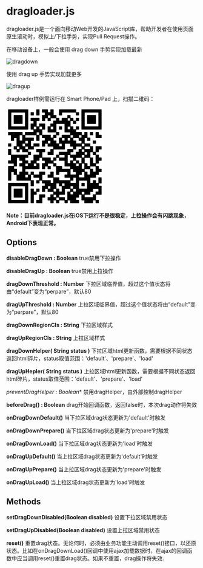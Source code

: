 dragloader.js
==========

dragloader.js是一个面向移动Web开发的JavaScript库，帮助开发者在使用页面原生滚动时，模拟上/下拉手势，实现Pull Request操作。

在移动设备上，一般会使用 drag down 手势实现加载最新

![dragdown](https://raw.github.com/maxzhang/maxzhang.github.com/master/articles/images/dragdown.gif)

使用 drag up 手势实现加载更多

![dragup](https://raw.github.com/maxzhang/maxzhang.github.com/master/articles/images/dragup.gif)

dragloader样例需运行在 Smart Phone/Pad 上，扫描二维码：

![dragloader.js demo](example/qrcode.png)

**Note：目前dragloader.js在iOS下运行不是很稳定，上拉操作会有闪跳现象，Android下表现正常。**


## Options

**disableDragDown : Boolean** true禁用下拉操作

**disableDragUp : Boolean** true禁用上拉操作

**dragDownThreshold : Number** 下拉区域临界值，超过这个值状态将由“default”变为“perpare”，默认80

**dragUpThreshold : Number** 上拉区域临界值，超过这个值状态将由“default”变为“perpare”，默认80

**dragDownRegionCls : String** 下拉区域样式

**dragUpRegionCls : String** 上拉区域样式

**dragDownHelper( String status )** 下拉区域html更新函数，需要根据不同状态返回html碎片，status取值范围：'default'、'prepare'、'load'

**dragUpHepler( String status )** 上拉区域html更新函数，需要根据不同状态返回html碎片，status取值范围：'default'、'prepare'、'load'

*preventDragHelper : Boolean** 禁用dragHelper，由外部控制dragHelper

**beforeDrag() : Boolean** drag开始回调函数，返回false时，本次drag动作将失效

**onDragDownDefault()** 当下拉区域drag状态更新为'default'时触发

**onDragDownPrepare()** 当下拉区域drag状态更新为'prepare'时触发

**onDragDownLoad()** 当下拉区域drag状态更新为'load'时触发

**onDragUpDefault()** 当上拉区域drag状态更新为'default'时触发

**onDragUpPrepare()** 当上拉区域drag状态更新为'prepare'时触发

**onDragUpLoad()** 当上拉区域drag状态更新为'load'时触发


## Methods

**setDragDownDisabled(Boolean disabled)** 设置下拉区域禁用状态

**setDragUpDisabled(Boolean disabled)** 设置上拉区域禁用状态

**reset()** 重置drag状态。无论何时，必须由业务功能主动调用reset()接口，以还原状态。比如在onDragDownLoad()回调中使用ajax加载数据时，在ajax的回调函数中应当调用reset()重置drag状态。如果不重置，drag操作将失效.

